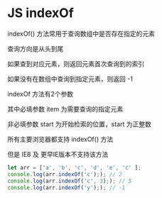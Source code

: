 # JS indexOf

indexOf() 方法常用于查询数组中是否存在指定的元素

查询方向是从头到尾

如果查到对应元素，则返回元素首次查询到的索引

如果没有在数组中查询到指定元素，则返回 -1

indexOf 方法有2个参数

其中必填参数 item 为需要查询的指定元素

非必填参数 start 为开始检索的位置，start 为正整数

所有主要浏览器都支持 indexOf() 方法

但是 IE8 及 更早IE版本不支持该方法

```jsx
let arr = ['a', 'b', 'c', 'd', 'e', 'c' ];
console.log(arr.indexOf('c');); // 2
console.log(arr.indexOf('c', 3);); // 5
console.log(arr.indexOf('y');); // -1
```